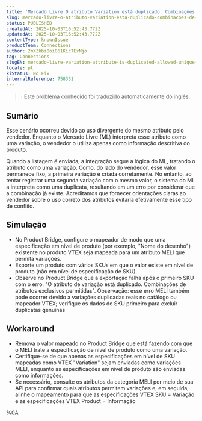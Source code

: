```yaml
---
title: 'Mercado Livre O atributo Variation está duplicado. Combinações de atributos exclusivos permitidas.'
slug: mercado-livre-o-atributo-variation-esta-duplicado-combinacoes-de-atributos-exclusivos-permitidas
status: PUBLISHED
createdAt: 2025-10-03T16:52:43.772Z
updatedAt: 2025-10-03T16:52:43.772Z
contentType: knownIssue
productTeam: Connections
author: 2mXZkbi0oi061KicTExNjo
tag: Connections
slugEN: mercado-livre-variation-attribute-is-duplicated-allowed-unique-attributes-combinations
locale: pt
kiStatus: No Fix
internalReference: 758331
---
```


>ℹ️ Este problema conhecido foi traduzido automaticamente do inglês.

## Sumário


Esse cenário ocorreu devido ao uso divergente do mesmo atributo pelo vendedor. Enquanto o Mercado Livre (ML) interpreta esse atributo como uma variação, o vendedor o utiliza apenas como informação descritiva do produto.

Quando a listagem é enviada, a integração segue a lógica do ML, tratando o atributo como uma variação. Como, do lado do vendedor, esse valor permanece fixo, a primeira variação é criada corretamente. No entanto, ao tentar registrar uma segunda variação com o mesmo valor, o sistema do ML a interpreta como uma duplicata, resultando em um erro por considerar que a combinação já existe. Acreditamos que fornecer orientações claras ao vendedor sobre o uso correto dos atributos evitaria efetivamente esse tipo de conflito.
## Simulação



- No Product Bridge, configure o mapeador de modo que uma especificação em nível de produto (por exemplo, "Nome do desenho") existente no produto VTEX seja mapeada para um atributo MELI que permita variações.
- Exporte um produto com vários SKUs em que o valor existe em nível de produto (não em nível de especificação de SKU).
- Observe no Product Bridge que a exportação falha após o primeiro SKU com o erro: "O atributo de variação está duplicado. Combinações de atributos exclusivos permitidas". Observação: esse erro MELI também pode ocorrer devido a variações duplicadas reais no catálogo ou mapeador VTEX; verifique os dados de SKU primeiro para excluir duplicatas genuínas
## Workaround



- Remova o valor mapeado no Product Bridge que está fazendo com que o MELI trate a especificação de nível de produto como uma variação.
- Certifique-se de que apenas as especificações em nível de SKU mapeadas como VTEX "Variation" sejam enviadas como variações MELI, enquanto as especificações em nível de produto são enviadas como informações.
- Se necessário, consulte os atributos da categoria MELI por meio de sua API para confirmar quais atributos permitem variações e, em seguida, alinhe o mapeamento para que as especificações VTEX SKU = Variação e as especificações VTEX Product = Informação


%0A